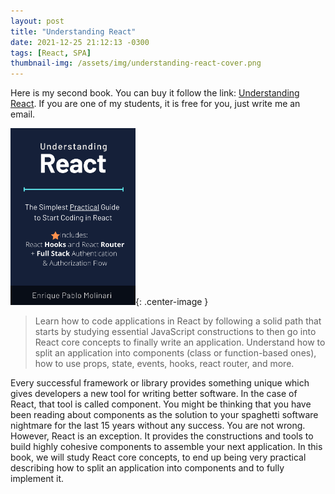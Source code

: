 ```yaml
---
layout: post
title: "Understanding React"
date: 2021-12-25 21:12:13 -0300
tags: [React, SPA]
thumbnail-img: /assets/img/understanding-react-cover.png
---
```


<style type="text/css">
 .center-image
 {
   margin: 0 auto;
   display: block;
 }
 img { width: 200px; }
</style>

Here is my second book. You can buy it follow the link: [Understanding React](https://leanpub.com/understandingreact). If you are one of my students, it is free for you, just write me an email.

![Book Cover](/assets/img/understanding-react-cover.png "Understanding React Book Cover"){: .center-image }

> Learn how to code applications in React by following a solid path that starts by studying essential JavaScript constructions to then go into React core concepts to finally write an application. Understand how to split an application into components (class or function-based ones), how to use props, state, events, hooks, react router, and more.

Every successful framework or library provides something unique which gives developers a new tool for writing better software. In the case of React, that tool is called component. You might be thinking that you have been reading about components as the solution to your spaghetti software nightmare for the last 15 years without any success. You are not wrong. However, React is an exception. It provides the constructions and tools to build highly cohesive components to assemble your next application. In this book, we will study React core concepts, to end up being very practical describing how to split an application into components and to fully implement it.
